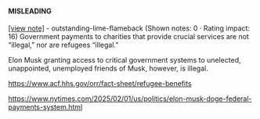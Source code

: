 #### MISLEADING

[[view note]](https://x.com/i/birdwatch/n/1886049258232537358) - outstanding-lime-flameback (Shown notes: 0 · Rating impact: 16)
Government payments to charities that provide crucial services are not “illegal,” nor are refugees “illegal.”

Elon Musk granting access to critical government systems to unelected, unappointed, unemployed friends of Musk, however, is illegal. 

https://www.acf.hhs.gov/orr/fact-sheet/refugee-benefits

https://www.nytimes.com/2025/02/01/us/politics/elon-musk-doge-federal-payments-system.html


